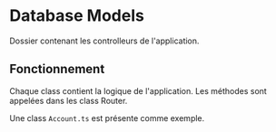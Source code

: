 # Database Models

Dossier contenant les controlleurs de l'application.

## Fonctionnement
Chaque class contient la logique de l'application.
Les méthodes sont appelées dans les class Router.

Une class `Account.ts` est présente comme exemple.

